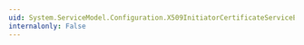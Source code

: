 ```yaml
---
uid: System.ServiceModel.Configuration.X509InitiatorCertificateServiceElement.Authentication
internalonly: False
---
```


